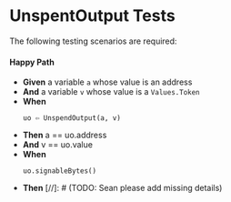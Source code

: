 # UnspentOutput Tests

The following testing scenarios are required:

#### Happy Path

* **Given** a variable `a` whose value is an address
* **And** a variable `v` whose value is a `Values.Token`
* **When** 
  ```
  uo ⇦ UnspendOutput(a, v)
  ```
* **Then** a == uo.address
* **And** v == uo.value
* **When**
  ```
  uo.signableBytes()
  ```
* **Then**
  [//]: # (TODO: Sean please add missing details)
